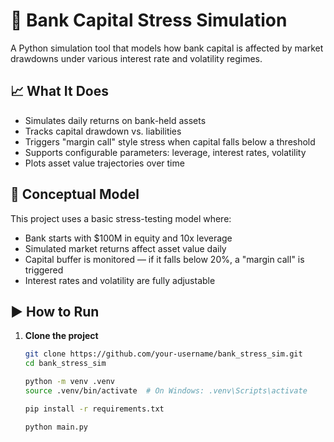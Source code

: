 # 🏦 Bank Capital Stress Simulation

A Python simulation tool that models how bank capital is affected by market drawdowns under various interest rate and volatility regimes.

## 📈 What It Does

- Simulates daily returns on bank-held assets
- Tracks capital drawdown vs. liabilities
- Triggers "margin call" style stress when capital falls below a threshold
- Supports configurable parameters: leverage, interest rates, volatility
- Plots asset value trajectories over time

## 🧠 Conceptual Model

This project uses a basic stress-testing model where:

- Bank starts with $100M in equity and 10x leverage
- Simulated market returns affect asset value daily
- Capital buffer is monitored — if it falls below 20%, a "margin call" is triggered
- Interest rates and volatility are fully adjustable

## ▶️ How to Run

1. **Clone the project**  
   ```bash
   git clone https://github.com/your-username/bank_stress_sim.git
   cd bank_stress_sim

   python -m venv .venv
   source .venv/bin/activate  # On Windows: .venv\Scripts\activate

   pip install -r requirements.txt

   python main.py



